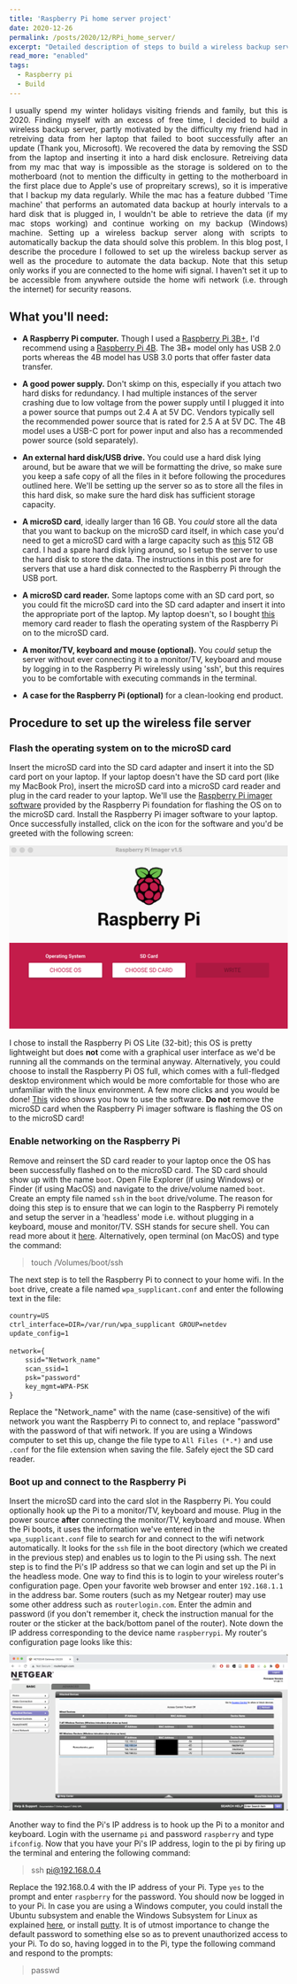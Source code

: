 ```yaml
---
title: 'Raspberry Pi home server project'
date: 2020-12-26
permalink: /posts/2020/12/RPi_home_server/
excerpt: "Detailed description of steps to build a wireless backup server."
read_more: "enabled"
tags:
  - Raspberry pi
  - Build
---
```

<div style="text-align: justify"> 
I usually spend my winter holidays visiting friends and family, but this is 2020. Finding myself with an excess of free time, I decided to build a wireless backup server, partly motivated by the difficulty my friend had in retreiving data from her laptop that failed to boot successfully after an update (Thank you, Microsoft). We recovered the data by removing the SSD from the laptop and inserting it into a hard disk enclosure. Retreiving data from my mac that way is impossible as the storage is soldered on to the motherboard (not to mention the difficulty in getting to the motherboard in the first place due to Apple's use of propreitary screws), so it is imperative that I backup my data regularly. While the mac has a feature dubbed 'Time machine' that performs an automated data backup at hourly intervals to a hard disk that is plugged in, I wouldn't be able to retrieve the data (if my mac stops working) and continue working on my backup (Windows) machine. Setting up a wireless backup server along with scripts to automatically backup the data should solve this problem. In this blog post, I describe the procedure I followed to set up the wireless backup server as well as the procedure to automate the data backup. Note that this setup only works if you are connected to the home wifi signal. I haven't set it up to be accessible from anywhere outside the home wifi network (i.e. through the internet) for security reasons.
</div>

## What you'll need:
* **A Raspberry Pi computer.** Though I used a [Raspberry Pi 3B+](https://www.raspberrypi.org/products/raspberry-pi-3-model-b-plus/ "Raspberry Pi 3B+"), I'd recommend using a [Raspberry Pi 4B](https://www.raspberrypi.org/products/raspberry-pi-4-model-b/ "Raspberry Pi 4B"). The 3B+ model only has USB 2.0 ports whereas the 4B model has USB 3.0 ports that offer faster data transfer. 

* **A good power supply.** Don't skimp on this, especially if you attach two hard disks for redundancy. I had multiple instances of the server crashing due to low voltage from the power supply until I plugged it into a power source that pumps out 2.4 A at 5V DC. Vendors typically sell the recommended power source that is rated for 2.5 A at 5V DC. The 4B model uses a USB-C port for power input and also has a recommended power source (sold separately).

* **An external hard disk/USB drive.** You could use a hard disk lying around, but be aware that we will be formatting the drive, so make sure you keep a safe copy of all the files in it before following the procedures outlined here. We'll be setting up the server so as to store all the files in this hard disk, so make sure the hard disk has sufficient storage capacity.

* **A microSD card**, ideally larger than 16 GB. You *could* store all the data that you want to backup on the microSD card itself, in which case you'd need to get a microSD card with a large capacity such as [this](https://www.amazon.com/SanDisk-512GB-microSDXC-Memory-Adapter-dp-B08GXXKY6P/dp/B08GXXKY6P/ref=dp_ob_title_ce "SanDisk 512 GB microSD card") 512 GB card. I had a spare hard disk lying around, so I setup the server to use the hard disk to store the data. The instructions in this post are for servers that use a hard disk connected to the Raspberry Pi through the USB port. 

* **A microSD card reader.** Some laptops come with an SD card port, so you could fit the microSD card into the SD card adapter and insert it into the appropriate port of the laptop. My laptop doesn't, so I bought [this](https://www.amazon.com/gp/product/B00W02VHM6/ref=ppx_yo_dt_b_asin_title_o00_s00?ie=UTF8&psc=1 "memory card reader") memory card reader to flash the operating system of the Raspberry Pi on to the microSD card.

* **A monitor/TV, keyboard and mouse (optional).** You *could* setup the server without ever connecting it to a monitor/TV, keyboard and mouse by logging in to the Raspberry Pi wirelessly using 'ssh', but this requires you to be comfortable with executing commands in the terminal. 

* **A case for the Raspberry Pi (optional)** for a clean-looking end product.


## Procedure to set up the wireless file server

### Flash the operating system on to the microSD card
Insert the microSD card into the SD card adapter and insert it into the SD card port on your laptop. If your laptop doesn't have the SD card port (like my MacBook Pro), insert the microSD card into a microSD card reader and plug in the card reader to your laptop. We'll use the [Raspberry Pi imager software](https://www.raspberrypi.org/software/) provided by the Raspberry Pi foundation for flashing the OS on to the microSD card. Install the Raspberry Pi imager software to your laptop. Once successfully installed, click on the icon for the software and you'd be greeted with the following screen:

![](/images/blog/2020-12-26-RPi/RPi_imager_software_1.png)

I chose to install the Raspberry Pi OS Lite (32-bit); this OS is pretty lightweight but does **not** come with a graphical user interface as we'd be running all the commands on the terminal anyway. Alternatively, you could choose to install the Raspberry Pi OS full, which comes with a full-fledged desktop environment which would be more comfortable for those who are unfamiliar with the linux environment. A few more clicks and you would be done! [This](https://youtu.be/J024soVgEeM) video shows you how to use the software. **Do not** remove the microSD card when the Raspberry Pi imager software is flashing the OS on to the microSD card!

### Enable networking on the Raspberry Pi
Remove and reinsert the SD card reader to your laptop once the OS has been successfully flashed on to the microSD card. The SD card should show up with the name `boot`. Open File Explorer (if using Windows) or Finder (if using MacOS) and navigate to the drive/volume named `boot`. Create an empty file named `ssh` in the `boot` drive/volume. The reason for doing this step is to ensure that we can login to the Raspberry Pi remotely and setup the server in a 'headless' mode i.e. without plugging in a keyboard, mouse and monitor/TV. SSH stands for secure shell. You can read more about it [here](https://www.raspberrypi.org/documentation/remote-access/ssh/). Alternatively, open terminal (on MacOS) and type the command: 

>touch /Volumes/boot/ssh 

The next step is to tell the Raspberry Pi to connect to your home wifi. In the `boot` drive, create a file named `wpa_supplicant.conf` and enter the following text in the file:

```
country=US
ctrl_interface=DIR=/var/run/wpa_supplicant GROUP=netdev
update_config=1

network={
    ssid="Network_name"
    scan_ssid=1
    psk="password"
    key_mgmt=WPA-PSK
}
```

Replace the "Network_name" with the name (case-sensitive) of the wifi network you want the Raspberry Pi to connect to, and replace "password" with the password of that wifi network. If you are using a Windows computer to set this up, change the file type to `All Files (*.*)` and use `.conf` for the file extension when saving the file. Safely eject the SD card reader.

### Boot up and connect to the Raspberry Pi
Insert the microSD card into the card slot in the Raspberry Pi. You could optionally hook up the Pi to a monitor/TV, keyboard and mouse. Plug in the power source **after** connecting the monitor/TV, keyboard and mouse. When the Pi boots, it uses the information we've entered in the `wpa_supplicant.conf` file to search for and connect to the wifi network automatically. It looks for the `ssh` file in the boot directory (which we created in the previous step) and enables us to login to the Pi using ssh. The next step is to find the Pi's IP address so that we can login and set up the Pi in the headless mode. One way to find this is to login to your wireless router's configuration page. Open your favorite web browser and enter `192.168.1.1` in the address bar. Some routers (such as my Netgear router) may use some other address such as `routerlogin.com`. Enter the admin and password (if you don't remember it, check the instruction manual for the router or the sticker at the back/bottom panel of the router). Note down the IP address corresponding to the device name `raspberrypi`. My router's configuration page looks like this: 

![](/images/blog/2020-12-26-RPi/routerlogin.png)

Another way to find the Pi's IP address is to hook up the Pi to a monitor and keyboard. Login with the username `pi` and password `raspberry` and type `ifconfig`. Now that you have your Pi's IP address, login to the pi by firing up the terminal and entering the following command:

>ssh pi@192.168.0.4

Replace the 192.168.0.4 with the IP address of your Pi. Type `yes` to the prompt and enter `raspberry` for the password. You should now be logged in to your Pi. In case you are using a Windows computer, you could install the Ubuntu subsystem and enable the Windows Subsystem for Linux as explained [here](https://pakstech.com/blog/develop-with-subsystem-for-linux/), or install [putty](https://www.putty.org/). It is of utmost importance to change the default password to something else so as to prevent unauthorized access to your Pi. To do so, having logged in to the Pi, type the following command and respond to the prompts:

> passwd

